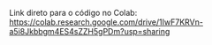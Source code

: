 Link direto para o código no Colab: https://colab.research.google.com/drive/1IwF7KRVn-a5i8Jkbbgm4ES4sZZH5gPDm?usp=sharing
